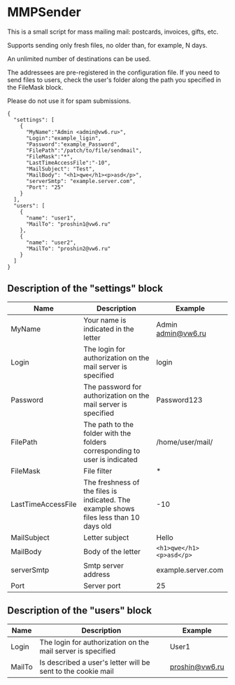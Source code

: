 # MMPSender

This is a small script for mass mailing mail: postcards, invoices, gifts, etc.

Supports sending only fresh files, no older than, for example, N days.

An unlimited number of destinations can be used.

The addressees are pre-registered in the configuration file. If you need to send files to users, check the user's folder along the path you specified in the FileMask block.

Please do not use it for spam submissions.

```
{
  "settings": [
    {
      "MyName":"Admin <admin@vw6.ru>",
      "Login":"example_ligin", 
      "Password":"example_Password",
      "FilePath":"/patch/to/file/sendmail",
      "FileMask":"*",
      "LastTimeAccessFile":"-10",
      "MailSubject": "Test",
      "MailBody": "<h1>qwe</h1><p>asd</p>",
      "serverSmtp": "example.server.com",
      "Port": "25"
    }
  ],
  "users": [
    {
      "name": "user1",
      "MailTo": "proshin1@vw6.ru"
    },
    {
      "name": "user2",
      "MailTo": "proshin2@vw6.ru"
    }
  ]
}
```
## Description of the "settings" block

Name                | Description                                                                             | Example                 | 
---                 | ---                                                                                     | ---                     |
MyName              | Your name is indicated in the letter                                                    | Admin <admin@vw6.ru>    |
Login               | The login for authorization on the mail server is specified                             | login                   |
Password            | The password for authorization on the mail server is specified                          | Password123             |
FilePath            | The path to the folder with the folders corresponding to user is indicated              | /home/user/mail/        |
FileMask            | File filter                                                                             | *                       |
LastTimeAccessFile  | The freshness of the files is indicated. The example shows files less than 10 days old  | -10                     |
MailSubject         | Letter subject                                                                          | Hello                   |
MailBody            | Body of the letter                                                                      | `<h1>qwe</h1><p>asd</p>`|
serverSmtp          | Smtp server address                                                                     | example.server.com      |
Port                | Server port                                                                             | 25                      |

## Description of the "users" block

Name                | Description                                                                             | Example                 | 
---                 | ---                                                                                     | ---                     |
Login               | The login for authorization on the mail server is specified                             | User1                   |
MailTo              | Is described a user's letter will be sent to the cookie mail                            | proshin@vw6.ru          |










